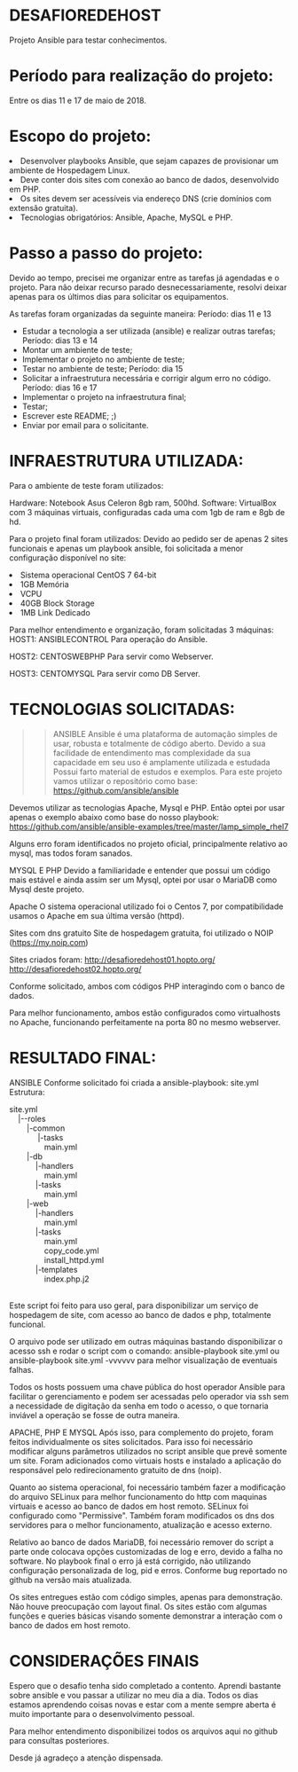 # DESAFIOREDEHOST
Projeto Ansible para testar conhecimentos.

# Período para realização do projeto:
Entre os dias 11 e 17 de maio de 2018.

# Escopo do projeto:

<li>Desenvolver playbooks Ansible, que sejam capazes de provisionar um ambiente de Hospedagem Linux.</li>
<li>Deve conter dois sites com conexão ao banco de dados, desenvolvido em PHP.</li>
<li>Os sites devem ser acessíveis via endereço DNS (crie domínios com extensão gratuita).</li>
<li>Tecnologias obrigatórios: Ansible, Apache, MySQL e PHP.</li>

# Passo a passo do projeto:

Devido ao tempo, precisei me organizar entre as tarefas já agendadas e o projeto.
Para não deixar recurso parado desnecessariamente, resolvi deixar apenas para os últimos dias para solicitar os equipamentos.

As tarefas foram organizadas da seguinte maneira:
Período: dias 11 e 13
- Estudar a tecnologia a ser utilizada (ansible) e realizar outras tarefas;
Período: dias 13 e 14
- Montar um ambiente de teste;
- Implementar o projeto no ambiente de teste;
- Testar no ambiente de teste; 
Período: dia 15
- Solicitar a infraestrutura necessária e corrigir algum erro no código.
Período: dias 16 e 17
- Implementar o projeto na infraestrutura final;
- Testar;
- Escrever este README; ;)
- Enviar por email para o solicitante.

# INFRAESTRUTURA UTILIZADA:
Para o ambiente de teste foram utilizados:

Hardware: Notebook Asus Celeron 8gb ram, 500hd.
Software: VirtualBox com 3 máquinas virtuais, configuradas cada uma com 1gb de ram e 8gb de hd.


Para o projeto final foram utilizados:
Devido ao pedido ser de apenas 2 sites funcionais e apenas um playbook ansible, foi solicitada a menor configuração disponível no site:
<li>Sistema operacional CentOS 7 64-bit</li>
<li>1GB Memória</li>
<li>VCPU</li>
<li>40GB Block Storage</li>
<li>1MB Link Dedicado</li>

Para melhor entendimento e organização, foram solicitadas 3 máquinas:
HOST1: ANSIBLECONTROL
Para operação do Ansible.

HOST2: CENTOSWEBPHP
Para servir como Webserver.

HOST3: CENTOMYSQL
Para servir como DB Server.

# TECNOLOGIAS SOLICITADAS:

>> ANSIBLE
Ansible é uma plataforma de automação simples de usar, robusta e totalmente de código aberto. 
Devido a sua facilidade de entendimento mas complexidade da sua capacidade em seu uso é amplamente utilizada e estudada
Possui farto material de estudos e exemplos.
Para este projeto vamos utilizar o repositório como base:
https://github.com/ansible/ansible

Devemos utilizar as tecnologias Apache, Mysql e PHP. 
Então optei por usar apenas o exemplo abaixo como base do nosso playbook:
https://github.com/ansible/ansible-examples/tree/master/lamp_simple_rhel7

Alguns erro foram identificados no projeto oficial, principalmente relativo ao mysql, mas todos foram sanados.

MYSQL E PHP
Devido a familiaridade e entender que possui um código mais estável e ainda assim ser um Mysql, optei por usar o MariaDB como Mysql deste projeto.

Apache
O sistema operacional utilizado foi o Centos 7, por compatibilidade usamos o Apache em sua última versão (httpd).

Sites com dns gratuito
Site de hospedagem gratuita, foi utilizado o NOIP (https://my.noip.com)

Sites criados foram: 
http://desafioredehost01.hopto.org/
http://desafioredehost02.hopto.org/

Conforme solicitado, ambos com códigos PHP interagindo com o banco de dados.

Para melhor funcionamento, ambos estão configurados como virtualhosts no Apache, funcionando perfeitamente na porta 80 no mesmo webserver.

# RESULTADO FINAL:

ANSIBLE
Conforme solicitado foi criada a ansible-playbook: site.yml
Estrutura:

site.yml<br>
&nbsp;&nbsp;&nbsp;&nbsp;|--roles<br>
&nbsp;&nbsp;&nbsp;&nbsp;&nbsp;&nbsp;&nbsp;&nbsp;|-common<br>
&nbsp;&nbsp;&nbsp;&nbsp;&nbsp;&nbsp;&nbsp;&nbsp;&nbsp;&nbsp;&nbsp;&nbsp;&nbsp;|-tasks<br>
&nbsp;&nbsp;&nbsp;&nbsp;&nbsp;&nbsp;&nbsp;&nbsp;&nbsp;&nbsp;&nbsp;&nbsp;&nbsp;&nbsp;&nbsp;&nbsp;main.yml<br>
&nbsp;&nbsp;&nbsp;&nbsp;&nbsp;&nbsp;&nbsp;&nbsp;|-db<br>
&nbsp;&nbsp;&nbsp;&nbsp;&nbsp;&nbsp;&nbsp;&nbsp;&nbsp;&nbsp;&nbsp;&nbsp;|-handlers<br>
&nbsp;&nbsp;&nbsp;&nbsp;&nbsp;&nbsp;&nbsp;&nbsp;&nbsp;&nbsp;&nbsp;&nbsp;&nbsp;&nbsp;&nbsp;&nbsp;main.yml<br>
&nbsp;&nbsp;&nbsp;&nbsp;&nbsp;&nbsp;&nbsp;&nbsp;&nbsp;&nbsp;&nbsp;&nbsp;|-tasks<br>
&nbsp;&nbsp;&nbsp;&nbsp;&nbsp;&nbsp;&nbsp;&nbsp;&nbsp;&nbsp;&nbsp;&nbsp;&nbsp;&nbsp;&nbsp;&nbsp;main.yml<br>
&nbsp;&nbsp;&nbsp;&nbsp;&nbsp;&nbsp;&nbsp;&nbsp;|-web<br>
&nbsp;&nbsp;&nbsp;&nbsp;&nbsp;&nbsp;&nbsp;&nbsp;&nbsp;&nbsp;&nbsp;&nbsp;|-handlers<br>
&nbsp;&nbsp;&nbsp;&nbsp;&nbsp;&nbsp;&nbsp;&nbsp;&nbsp;&nbsp;&nbsp;&nbsp;&nbsp;&nbsp;&nbsp;&nbsp;main.yml<br>
&nbsp;&nbsp;&nbsp;&nbsp;&nbsp;&nbsp;&nbsp;&nbsp;&nbsp;&nbsp;&nbsp;&nbsp;|-tasks<br>
&nbsp;&nbsp;&nbsp;&nbsp;&nbsp;&nbsp;&nbsp;&nbsp;&nbsp;&nbsp;&nbsp;&nbsp;&nbsp;&nbsp;&nbsp;&nbsp;main.yml<br>
&nbsp;&nbsp;&nbsp;&nbsp;&nbsp;&nbsp;&nbsp;&nbsp;&nbsp;&nbsp;&nbsp;&nbsp;&nbsp;&nbsp;&nbsp;&nbsp;copy_code.yml<br>
&nbsp;&nbsp;&nbsp;&nbsp;&nbsp;&nbsp;&nbsp;&nbsp;&nbsp;&nbsp;&nbsp;&nbsp;&nbsp;&nbsp;&nbsp;&nbsp;install_httpd.yml<br>
&nbsp;&nbsp;&nbsp;&nbsp;&nbsp;&nbsp;&nbsp;&nbsp;&nbsp;&nbsp;&nbsp;&nbsp;|-templates<br>
&nbsp;&nbsp;&nbsp;&nbsp;&nbsp;&nbsp;&nbsp;&nbsp;&nbsp;&nbsp;&nbsp;&nbsp;&nbsp;&nbsp;&nbsp;&nbsp;index.php.j2<br>
<br>

Este script foi feito para uso geral, para disponibilizar um serviço de hospedagem de site, com acesso ao banco de dados e php, totalmente funcional.

O arquivo pode ser utilizado em outras máquinas bastando disponibilizar o acesso ssh e rodar o script com o comando:
ansible-playbook site.yml ou ansible-playbook site.yml -vvvvvv para melhor visualização de eventuais falhas.

Todos os hosts possuem uma chave pública do host operador Ansible para facilitar o gerenciamento e podem ser acessadas pelo operador via ssh sem a necessidade de digitação da senha em todo o acesso, o que tornaria inviável a operação se fosse de outra maneira.

APACHE, PHP E MYSQL
Após isso, para complemento do projeto, foram feitos individualmente os sites solicitados.
Para isso foi necessário modificar alguns parâmetros utilizados no script ansible que prevê somente um site.
Foram adicionados como virtuais hosts e instalado a aplicação do responsável pelo redirecionamento gratuito de dns (noip).

Quanto ao sistema operacional, foi necessário também fazer a modificação do arquivo SELinux para melhor funcionamento do http com maquinas virtuais e acesso ao banco de dados em host remoto. SELinux foi configurado como "Permissive". Também foram modificados os dns dos servidores para o melhor funcionamento, atualização e acesso externo.

Relativo ao banco de dados MariaDB, foi necessário remover do script a parte onde colocava opções customizadas de log e erro, devido a falha no software. No playbook final o erro já está corrigido, não utilizando configuração personalizada de log, pid e erros. Conforme bug reportado no github na versão mais atualizada.

Os sites entregues estão com código simples, apenas para demonstração. Não houve preocupação com layout final.
Os sites estão com algumas funções e queries básicas visando somente demonstrar a interação com o banco de dados em host remoto.

# CONSIDERAÇÕES FINAIS

Espero que o desafio tenha sido completado a contento. Aprendi bastante sobre ansible e vou passar a utilizar no meu dia a dia.
Todos os dias estamos aprendendo coisas novas e estar com a mente sempre aberta é muito importante para o desenvolvimento pessoal.

Para melhor entendimento disponibilizei todos os arquivos aqui no github para consultas posteriores.

Desde já agradeço a atenção dispensada.

